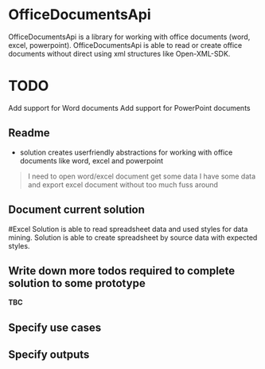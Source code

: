# OfficeDocumentsApi
OfficeDocumentsApi is a library for working with office documents (word, excel, powerpoint). OfficeDocumentsApi is able to read or create office documents without direct using xml structures like Open-XML-SDK.


# TODO
Add support for Word documents
Add support for PowerPoint documents

## Readme 
* solution creates userfriendly abstractions for working with office documents like word, excel and powerpoint

> I need to open word/excel document get some data 
> I have some data and export excel document without too much fuss around 

## Document current solution 
#Excel
Solution is able to read spreadsheet data and used styles for data mining. Solution is able to create spreadsheet by source data with expected styles.

## Write down more todos required to complete solution to some prototype
**TBC**

## Specify use cases 

## Specify outputs 

